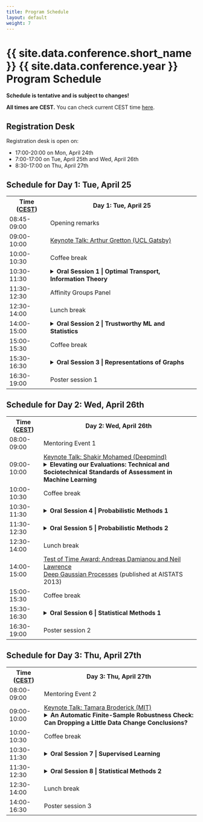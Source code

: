 ```yaml
---
title: Program Schedule
layout: default
weight: 7
---
```


# {{ site.data.conference.short_name }} {{ site.data.conference.year }} Program Schedule 

**Schedule is tentative and is subject to changes!**

**All times are CEST.**
You can check current CEST time [here](https://time.is/CEST).


## Registration Desk

Registration desk is open on:
+ 17:00-20:00 on Mon, April 24th
+ 7:00-17:00 on Tue, April 25th and Wed, April 26th
+ 8:30-17:00 on Thu, April 27th

## Schedule for Day 1: Tue, April 25

<table>
<tr>   
<th> Time (<a href="https://time.is/CEST">CEST</a>)  </th>
<th> <b>Day 1: Tue, April 25</b>
</th>
</tr>

<tr>
<td>
08:45-09:00 
</td>
<td>
Opening remarks
</td>
</tr>

<tr>
<td>
09:00-10:00
</td>
<td>
<a href="{{ "/invited.html#arthur-gretton" | relative_url }}">Keynote Talk: Arthur Gretton (UCL Gatsby)</a>
</td>
</tr>

<tr>
<td>
10:00-10:30
</td>
<td>
Coffee break
</td>
</tr>

<tr>
<td>
10:30-11:30 
</td>
<td>
<details>
<summary> <b>Oral Session 1 | Optimal Transport, Information Theory</b>  </summary>
<ul>
<li> The Schrödinger Bridge between Gaussian Measures has a Closed Form  
</li>  
<li> Rethinking Initialization of the Sinkhorn Algorithm   
</li>
<li> Using Sliced Mutual Information to Study Memorization and Generalization in Deep Neural Networks   
</li>
<li> Mode-Seeking Divergences: Theory and Applications to GANs
</li>
</ul>
</details>
</td>
</tr>

<tr>
<td>
11:30-12:30
</td>
<td>
Affinity Groups Panel
</td>
</tr>

<tr>
<td>
12:30-14:00
</td>
<td>
Lunch break	
</td>
</tr>

<tr>
<td>
14:00-15:00
</td>
<td>
<details>
<summary> <b>Oral Session 2 | Trustworthy ML and Statistics</b>  </summary>
<ul>
<li> Who Should Predict? Exact Algorithms For Learning to Defer to Humans   
</li>
<li> Generalized PTR: User-Friendly Recipes for Data-Adaptive Algorithms with Differential Privacy   
</li>
<li> Origins of Low-Dimensional Adversarial Perturbations   
</li>
<li> Data Banzhaf: A Robust Data Valuation Framework for Machine Learning
</li>
</ul>
</details>
</td>
</tr>

<tr>
<td>
15:00-15:30
</td>
<td>
Coffee break
</td>
</tr>

<tr>
<td>
15:30-16:30
</td>
<td>
<details>
<summary> <b>Oral Session 3 | Representations of Graphs</b>  </summary>
<ul>
<li> The Power of Recursion in Graph Neural Networks for Counting Substructures   
</li>
<li> Implicit Graphon Neural Representation   
</li>
<li> Implications of sparsity and high triangle density for graph representation learning   
</li>
<li> Fitting low-rank models on egocentrically sampled partial networks
</li>
</ul>
</details>
</td>
</tr>

<tr>
<td>
16:30-19:00
</td>
<td>
Poster session 1
</td>
</tr>

</table>



## Schedule for Day 2: Wed, April 26th

<table>
<tr>   
<th> Time (<a href="https://time.is/CEST">CEST</a>)  </th>
<th> <b>Day 2: Wed, April 26th</b>
</th>
</tr>

<tr>
<td>
08:00-09:00
</td>
<td>
Mentoring Event 1
</td>
</tr>

<tr>
<td>
09:00-10:00
</td>
<td>
<a href="{{ "/invited.html#shakir-mohammed" | relative_url }}">Keynote Talk: Shakir Mohamed (Deepmind)</a>  
<details>
<summary>
<b>Elevating our Evaluations: Technical and Sociotechnical Standards of Assessment in Machine Learning</b>
</summary>
 Evaluation in Machine Learning does not always get the attention it deserves. I hope to focus our attention for the time of this talk on the questions of systematic evaluation in machine learning and the changes that we should continue to make as we elevate the standard of evaluation across our field. The breadth of application areas we collaborate on in machine learning requires a variety of approaches for evaluation, and we'll explore this variety by considering applications in generative models, social good, healthcare, and environmental science. Grounded in these applications, we will expand the conceptual aperture through which we think about machine learning evaluations, starting from purely technical evaluations (thinking about likelihoods), moving to mixed methods (with proper scoring rules and expert assessments), and then to sociotechnical assessments (considering fairness, impacts, and participation). My core message is that broad and expansive evaluation remains fundamental and an area into which I hope we will drive even greater investments as a community, together.
</details>

</td>
</tr>

<tr>
<td>
10:00-10:30 
</td>
<td>
Coffee break  
</td>
</tr>

<tr>
<td>
10:30-11:30
</td>
<td>
<details>
<summary> <b>Oral Session 4 | Probabilistic Methods 1</b>  </summary>
<ul>
<li> Do Bayesian Neural Networks Need To Be Fully Stochastic?   
</li>
<li> Indeterminacy in Generative Models: Characterization and Strong Identifiability   
</li>
<li> Distance-to-Set Priors and Constrained Bayesian Inference   
</li>
<li> Particle algorithms for maximum likelihood training of latent variable models
</li>
</ul>
</details>
</td>
</tr>

<tr>
<td>
11:30-12:30
</td>
<td>
<details>
<summary> <b>Oral Session 5 | Probabilistic Methods 2</b>  </summary>
<ul>
<li> BaCaDI: Bayesian Causal Discovery with Unknown Interventions   
</li>
<li> Multilevel Bayesian Quadrature   
</li>
<li> Discovering Many Diverse Solutions with Bayesian Optimization   
</li>
<li> Inducing Point Allocation for Sparse Gaussian Processes in High-Throughput Bayesian Optimisation
</li>
</ul>
</details>
</td>
</tr>

<tr>
<td>
12:30-14:00 
</td>
<td>
Lunch break  
</td>
</tr>

<tr>
<td>
14:00-15:00
</td>
<td>
<a href="{{ "/awards.html" | relative_url }}">Test of Time Award: Andreas Damianou and Neil Lawrence</a>
<br>
<a href="http://proceedings.mlr.press/v31/damianou13a.pdf">Deep Gaussian Processes</a> (published at AISTATS 2013)
</td>
</tr>

<tr>
<td>
15:00-15:30 
</td>
<td>
Coffee break  
</td>
</tr>

<tr>
<td>
15:30-16:30
</td>
<td>
<details>
<summary> <b>Oral Session 6 | Statistical Methods 1</b>  </summary>
<ul>
<li> Huber-robust confidence sequences   
</li>
<li> Error Estimation for Random Fourier Features    
</li>
<li> A Tale of Sampling and Estimation in Discounted Reinforcement Learning   
</li>
<li> Safe Sequential Testing and Effect Estimation in Stratified Count Data
</li>

</ul>
</details>
</td>
</tr>

<tr>
<td>
16:30-19:00
</td>
<td>
Poster session 2
</td>
</tr>

</table>



## Schedule for Day 3: Thu, April 27th

<table>
<tr>   
<th> Time (<a href="https://time.is/CEST">CEST</a>)  </th>
<th> <b>Day 3: Thu, April 27th</b>
</th>
</tr>

<tr>
<td>
08:00-09:00
</td>
<td>
Mentoring Event 2
</td>
</tr>

<tr>
<td>
09:00-10:00
</td>
<td>
<a href="{{ "/invited.html#tamara-broderick" | relative_url }}">Keynote Talk: Tamara Broderick (MIT)</a> 
<!-- <br>An Automatic Finite-Sample Robustness Check: Can Dropping a Little Data Change Conclusions? -->
<details>
<summary>
<b>An Automatic Finite-Sample Robustness Check: Can Dropping a Little Data Change Conclusions?</b>
</summary>
Practitioners will often analyze a data sample with the goal of applying any conclusions to a new population. For instance, if economists conclude microcredit is effective at alleviating poverty based on observed data, policymakers might decide to distribute microcredit in other locations or future years. Typically, the original data is not a perfect random sample from the population where policy is applied -- but researchers might feel comfortable generalizing anyway so long as deviations from random sampling are small, and the corresponding impact on conclusions is small as well. Conversely, researchers might worry if a very small proportion of the data sample was instrumental to the original conclusion. So we propose a method to assess the sensitivity of statistical conclusions to the removal of a very small fraction of the data set. Manually checking all small data subsets is computationally infeasible, so we propose an approximation based on the classical influence function. Our method is automatically computable for common estimators. We provide finite-sample error bounds on approximation performance and a low-cost exact lower bound on sensitivity. We find that sensitivity is driven by a signal-to-noise ratio in the inference problem, does not disappear asymptotically, and is not decided by misspecification. Empirically we find that many data analyses are robust, but the conclusions of several influential economics papers can be changed by removing (much) less than 1% of the data.
</details>
</td>
</tr>

<tr>
<td>
10:00-10:30 
</td>
<td>
Coffee break  
</td>
</tr>

<tr>
<td>
10:30-11:30
</td>
<td>
<details>
<summary> <b>Oral Session 7 | Supervised Learning</b>  </summary>
<ul>
<li> Don't be fooled: label leakage in explanation methods and the importance of their quantitative evaluation   
</li>
<li> Fix-A-Step: Semi-supervised Learning From Uncurated Unlabeled Data   
</li>
<li> Blessing of Class Diversity in Pre-training   
</li>
<li> Federated Learning under Distributed Concept Drift
</li>
</ul>
</details>
</td>
</tr>

<tr>
<td>
11:30-12:30
</td>
<td>
<details>
<summary> <b>Oral Session 8 | Statistical Methods 2</b>  </summary>
<ul>
<li> Scalable Bicriteria Algorithms for Non-Monotone Submodular Cover   
</li>
<li> Noisy Low-rank Matrix Optimization: Geometry of Local Minima and Convergence Rate   
</li>
<li> An Efficient and Continuous Voronoi Density Estimator   
</li>
<li> Hedging against Complexity: Distributionally Robust Optimization with Parametric Approximation
</li>
</ul>
</details>
</td>
</tr>

<tr>
<td>
12:30-14:00
</td>
<td>
Lunch break  
</td>
</tr>

<tr>
<td>
14:00-16:30 
</td>
<td>
Poster session 3 
</td>
</tr>

</table>
